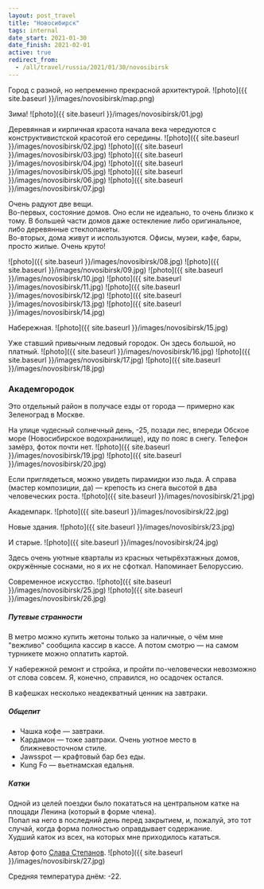 ```yaml
---
layout: post_travel
title: "Новосибирск"
tags: internal
date_start: 2021-01-30
date_finish: 2021-02-01
active: true
redirect_from:
  - /all/travel/russia/2021/01/30/novosibirsk
---
```


Город с разной, но непременно прекрасной архитектурой.
![photo]({{ site.baseurl }}/images/novosibirsk/map.png)

Зима!
![photo]({{ site.baseurl }}/images/novosibirsk/01.jpg)

Деревянная и кирпичная красота начала века чередуются с конструктивистской красотой его середины.
![photo]({{ site.baseurl }}/images/novosibirsk/02.jpg)
![photo]({{ site.baseurl }}/images/novosibirsk/03.jpg)
![photo]({{ site.baseurl }}/images/novosibirsk/04.jpg)
![photo]({{ site.baseurl }}/images/novosibirsk/05.jpg)
![photo]({{ site.baseurl }}/images/novosibirsk/06.jpg)
![photo]({{ site.baseurl }}/images/novosibirsk/07.jpg)

Очень радуют две вещи.  
Во-первых, состояние домов. Оно если не идеально, то очень близко к тому. В большей части домов даже остекление либо оригинальное, либо деревянные стеклопакеты.  
Во-вторых, дома живут и используются. Офисы, музеи, кафе, бары, просто жилые. Очень круто!

![photo]({{ site.baseurl }}/images/novosibirsk/08.jpg)
![photo]({{ site.baseurl }}/images/novosibirsk/09.jpg)
![photo]({{ site.baseurl }}/images/novosibirsk/10.jpg)
![photo]({{ site.baseurl }}/images/novosibirsk/11.jpg)
![photo]({{ site.baseurl }}/images/novosibirsk/12.jpg)
![photo]({{ site.baseurl }}/images/novosibirsk/13.jpg)
![photo]({{ site.baseurl }}/images/novosibirsk/14.jpg)

Набережная.
![photo]({{ site.baseurl }}/images/novosibirsk/15.jpg)

Уже ставший привычным ледовый городок. Он здесь большой, но платный.
![photo]({{ site.baseurl }}/images/novosibirsk/16.jpg)
![photo]({{ site.baseurl }}/images/novosibirsk/17.jpg)
![photo]({{ site.baseurl }}/images/novosibirsk/18.jpg)

### Академгородок
Это отдельный район в получасе езды от города — примерно как Зеленоград в Москве.

На улице чудесный солнечный день, -25, позади лес, впереди Обское море (Новосибирское водохранилище), иду по пояс в снегу. Телефон замёрз, фоток почти нет.
![photo]({{ site.baseurl }}/images/novosibirsk/19.jpg)
![photo]({{ site.baseurl }}/images/novosibirsk/20.jpg)

Если приглядеться, можно увидеть пирамидки изо льда. А справа (мастер композиции, да) — крепость из снега высотой в два человеческих роста.
![photo]({{ site.baseurl }}/images/novosibirsk/21.jpg)

Академпарк.
![photo]({{ site.baseurl }}/images/novosibirsk/22.jpg)

Новые здания.
![photo]({{ site.baseurl }}/images/novosibirsk/23.jpg)

И старые.
![photo]({{ site.baseurl }}/images/novosibirsk/24.jpg)

Здесь очень уютные кварталы из красных четырёхэтажных домов, окружённые соснами, но я их не сфоткал. Напоминает Белоруссию.

Современное искусство.
![photo]({{ site.baseurl }}/images/novosibirsk/25.jpg)
![photo]({{ site.baseurl }}/images/novosibirsk/26.jpg)

##### Путевые странности

В метро можно купить жетоны только за наличные, о чём мне "вежливо" сообщила кассир в кассе. А потом смотрю — на самом турникете можно оплатить картой.

У набережной ремонт и стройка, и пройти по-человечески невозможно от слова совсем. Я, конечно, справился, но осадочек остался.

В кафешках несколько неадекватный ценник на завтраки.

##### Общепит

* Чашка кофе — завтраки.
* Кардамон — тоже завтраки. Очень уютное место в ближневосточном стиле.
* Jawsspot — крафтовый бар без еды.
* Kung Fo — вьетнамская едальня.

##### Катки

Одной из целей поездки было покататься на центральном катке на площади Ленина (который в форме члена).  
Попал на него в последний день перед закрытием, и, пожалуй, это тот случай, когда форма полностью оправдывает содержание.  
Худший каток из всех, на которых мне приходилось кататься.

Автор фото [Слава Степанов](https://www.facebook.com/gelionsk/posts/10222052863495472).
![photo]({{ site.baseurl }}/images/novosibirsk/27.jpg)

Средняя температура днём: -22.
